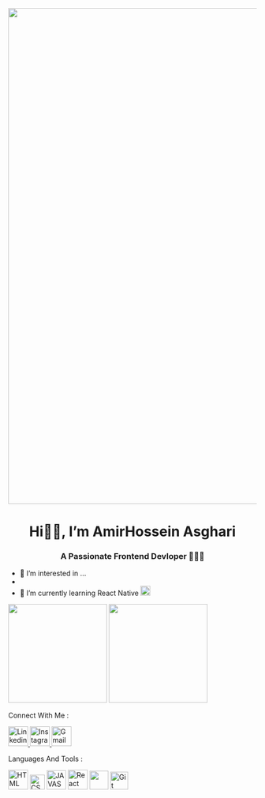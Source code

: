<img src="https://miro.medium.com/v2/resize:fit:1358/1*SazB8drLx74W-bFBqag9zA.gif" width="1005px">

<!--- Header --->

<div align="center">
  <h1>Hi👋🏻, I’m AmirHossein Asghari</h1>
</div>

<div align="center">
<h3> A Passionate Frontend Devloper 🧑🏻‍💻 </h3>
</div>


- 👀 I’m interested in ...
- 
- 🌱 I’m currently learning React Native <a href="#"><img src="https://upload.wikimedia.org/wikipedia/commons/thumb/a/a7/React-icon.svg/2300px-React-icon.svg.png" alt="React Native Logo" width="20"></a>

<img src="https://mir-s3-cdn-cf.behance.net/project_modules/hd/06f21a161921919.63cd7887d0a70.gif" width="200px">



<img src="https://raw.githubusercontent.com/gist/vininjr/d29bb07bdadb41e4b0923bc8fa748b1a/raw/88f20c9d749d756be63f22b09f3c4ac570bc5101/programming.gif" width="200px">



<!--- Connect With Me Gif --->

Connect With Me :

<a href="https://www.linkedin.com"> <img src="https://cliply.co/wp-content/uploads/2021/02/372102050_LINKEDIN_ICON_TRANSPARENT_1080.gif" alt="Linkedin Profile" width="40" height="40"> </a> 
<a href="https://www.instagram.com/amirhossein_asgharie?igsh=b2RscmhmMTJlZ255&utm_source=qr"> <img src="https://cliply.co/wp-content/uploads/2019/07/371907300_INSTAGRAM_ICON_TRANSPARENT_400.gif" alt="Instagram Profile" width="40" height="40"> </a> 
<a href="mailto:amirhossein.asghari@outlook.com"> <img src="https://media.giphy.com/media/v1.Y2lkPTc5MGI3NjExbDgyMXZkNjkxNHhvZ2MwN3Z0cWI1MDhsbHEyY2V3NmE4OXN4dWJxOSZlcD12MV9pbnRlcm5hbF9naWZfYnlfaWQmY3Q9cw/MSl6ARLendLEnjmiud/source.gif" alt="Gmail Profile" width="40" height="40"> </a> 


<!--- Languages Gif --->
Languages And Tools : 


<a href="#"><img src="https://upload.wikimedia.org/wikipedia/commons/thumb/6/61/HTML5_logo_and_wordmark.svg/2048px-HTML5_logo_and_wordmark.svg.png" alt="HTML Logo" width="40" height="40"></a>
<a href="#"><img src="https://upload.wikimedia.org/wikipedia/commons/thumb/d/d5/CSS3_logo_and_wordmark.svg/1452px-CSS3_logo_and_wordmark.svg.png" alt="CSS Logo" width="30"></a>
<a href="#"><img src="https://upload.wikimedia.org/wikipedia/commons/thumb/b/ba/Javascript_badge.svg/946px-Javascript_badge.svg.png" alt="JAVASCRIPT Logo" width="39"></a>
<a href="#"><img src="https://upload.wikimedia.org/wikipedia/commons/thumb/a/a7/React-icon.svg/2300px-React-icon.svg.png" alt="React Native Logo" width="40"></a>
<a href="#"><img src="https://upload.wikimedia.org/wikipedia/commons/thumb/c/c3/Python-logo-notext.svg/1869px-Python-logo-notext.svg.png" alt="" width="38" height="38"></a>
<a href="#"><img src="https://upload.wikimedia.org/wikipedia/commons/thumb/3/3f/Git_icon.svg/2048px-Git_icon.svg.png" alt="Git Logo" width="36" height="36"></a>



<!---
<a href="#"><img src="https://i.postimg.cc/Pvp29M11/31.png" alt="C Logo" width="35" height="40"></a>
<a href="#"><img src="https://crystalpng.com/wp-content/uploads/2023/02/C-Sharp-logo.png" alt="C# Logo" width="40" height="40"></a>
<a href="#"><img src="https://i.postimg.cc/ft08gKcm/30.png" alt="C++ Logo" width="35" height="40"></a>
<a href="#"><img src="https://i.postimg.cc/nsb3XWN5/33-1.png"  alt="Swift Logo" width="40" height="40"></a>
<a href="#"><img src="https://i.postimg.cc/GHB22gFv/django.png" alt="Django Logo" width="40" height="40"></a>
--->




  
<!---
AH-Asghari/AH-Asghari is a ✨ special ✨ repository because its `README.md` (this file) appears on your GitHub profile.
You can click the Preview link to take a look at your changes.
--->
